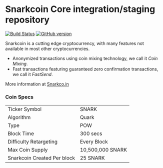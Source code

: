 Snarkcoin Core integration/staging repository
=====================================

[![Build Status](https://travis-ci.org/Snarkcoin-Project/Snarkcoin.svg?branch=master)](https://travis-ci.org/Snarkcoin-Project/Snarkcoin) [![GitHub version](https://badge.fury.io/gh/Snarkcoin-Project%2FSnarkcoin.svg)](https://badge.fury.io/gh/Snarkcoin-Project%2FSnarkcoin)

Snarkcoin is a cutting edge cryptocurrency, with many features not available in most other cryptocurrencies.
- Anonymized transactions using coin mixing technology, we call it _Coin Mixing_.
- Fast transactions featuring guaranteed zero confirmation transactions, we call it _FastSend_.


More information at [Snarkco.in](http://www.Snarkco.in)

### Coin Specs
<table>
<tr><td>Ticker Symbol</td><td>SNARK</td></tr>
<tr><td>Algorithm</td><td>Quark</td></tr>
<tr><td>Type</td><td>POW</td></tr>
<tr><td>Block Time</td><td>300 secs</td></tr>
<tr><td>Difficulty Retargeting</td><td>Every Block</td></tr>
<tr><td>Max Coin Supply</td><td>10,500,000 SNARK</td></tr>
<tr><td>Snarkcoin Created Per block</td><td>25 SNARK</td></tr>
</table>
